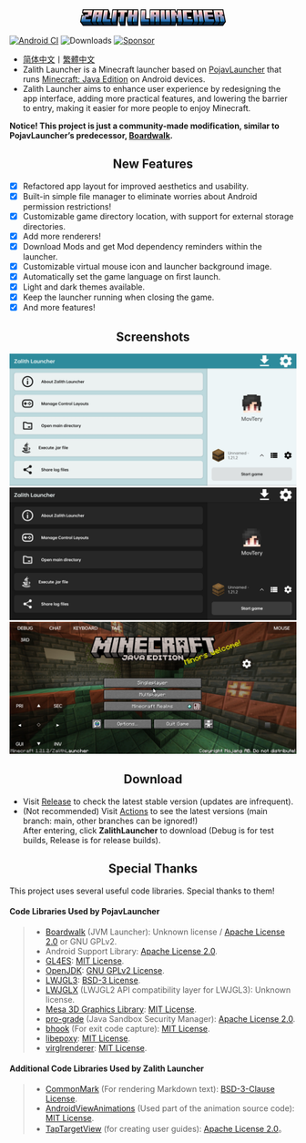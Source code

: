 <div align="center">
    <img width="256" src="ZalithLauncher/src/main/res/drawable/app_name_title.png"></img>
</div>

[![Android CI](https://github.com/MovTery/ZalithLauncher/actions/workflows/android.yml/badge.svg)](https://github.com/MovTery/ZalithLauncher/actions/workflows/android.yml)
![Downloads](https://img.shields.io/github/downloads/MovTery/ZalithLauncher/total)
[![Sponsor](https://img.shields.io/badge/sponsor-30363D?logo=GitHub-Sponsors)](https://afdian.com/a/MovTery)

- <a href="/README.md">简体中文</a>丨<a href="/README-ZH_TW.md">繁體中文</a>
- Zalith Launcher is a Minecraft launcher based on [PojavLauncher](https://github.com/PojavLauncherTeam/PojavLauncher) that runs [Minecraft: Java Edition](https://www.minecraft.net/) on Android devices.
- Zalith Launcher aims to enhance user experience by redesigning the app interface, adding more practical features, and lowering the barrier to entry, making it easier for more people to enjoy Minecraft.

**Notice! This project is just a community-made modification, similar to PojavLauncher’s predecessor, [Boardwalk](https://github.com/zhuowei/Boardwalk).**

<h2 align="center">New Features</h2>

- [x] Refactored app layout for improved aesthetics and usability.
- [x] Built-in simple file manager to eliminate worries about Android permission restrictions!
- [x] Customizable game directory location, with support for external storage directories.
- [x] Add more renderers!
- [x] Download Mods and get Mod dependency reminders within the launcher.
- [x] Customizable virtual mouse icon and launcher background image.
- [x] Automatically set the game language on first launch.
- [x] Light and dark themes available.
- [x] Keep the launcher running when closing the game.
- [x] And more features!

<h2 align="center">Screenshots</h2>

![Screenshot1](/.github/images/Screenshot_Launcher_Light_EN_US.jpg)
![Screenshot2](/.github/images/Screenshot_Launcher_Dark_EN_US.jpg)
![Screenshot3](/.github/images/Screenshot_Game_EN_US.jpg)

<h2 align="center">Download</h2>

- Visit [Release](https://github.com/MovTery/ZalithLauncher/releases) to check the latest stable version (updates are infrequent).
- (Not recommended) Visit [Actions](https://github.com/MovTery/ZalithLauncher/actions) to see the latest versions (main branch: main, other branches can be ignored!)  
  After entering, click **ZalithLauncher** to download (Debug is for test builds, Release is for release builds).

<h2 align="center">Special Thanks</h2>

This project uses several useful code libraries. Special thanks to them!

#### Code Libraries Used by PojavLauncher

>- [Boardwalk](https://github.com/zhuowei/Boardwalk) (JVM Launcher): Unknown license / [Apache License 2.0](https://github.com/zhuowei/Boardwalk/blob/master/LICENSE) or GNU GPLv2.
>- Android Support Library: [Apache License 2.0](https://android.googlesource.com/platform/prebuilts/maven_repo/android/+/master/NOTICE.txt).
>- [GL4ES](https://github.com/PojavLauncherTeam/gl4es): [MIT License](https://github.com/ptitSeb/gl4es/blob/master/LICENSE).
>- [OpenJDK](https://github.com/PojavLauncherTeam/openjdk-multiarch-jdk8u): [GNU GPLv2 License](https://openjdk.java.net/legal/gplv2+ce.html).
>- [LWJGL3](https://github.com/PojavLauncherTeam/lwjgl3): [BSD-3 License](https://github.com/LWJGL/lwjgl3/blob/master/LICENSE.md).
>- [LWJGLX](https://github.com/PojavLauncherTeam/lwjglx) (LWJGL2 API compatibility layer for LWJGL3): Unknown license.
>- [Mesa 3D Graphics Library](https://gitlab.freedesktop.org/mesa/mesa): [MIT License](https://docs.mesa3d.org/license.html).
>- [pro-grade](https://github.com/pro-grade/pro-grade) (Java Sandbox Security Manager): [Apache License 2.0](https://github.com/pro-grade/pro-grade/blob/master/LICENSE.txt).
>- [bhook](https://github.com/bytedance/bhook) (For exit code capture): [MIT License](https://github.com/bytedance/bhook/blob/main/LICENSE).
>- [libepoxy](https://github.com/anholt/libepoxy): [MIT License](https://github.com/anholt/libepoxy/blob/master/COPYING).
>- [virglrenderer](https://github.com/PojavLauncherTeam/virglrenderer): [MIT License](https://gitlab.freedesktop.org/virgl/virglrenderer/-/blob/master/COPYING).

#### Additional Code Libraries Used by Zalith Launcher

>- [CommonMark](https://github.com/thephpleague/commonmark) (For rendering Markdown text): [BSD-3-Clause License](https://github.com/thephpleague/commonmark/blob/2.5/LICENSE).
>- [AndroidViewAnimations](https://github.com/daimajia/AndroidViewAnimations) (Used part of the animation source code): [MIT License](https://github.com/daimajia/AndroidViewAnimations/blob/master/License).
>- [TapTargetView](https://github.com/KeepSafe/TapTargetView) (for creating user guides): [Apache License 2.0](https://github.com/KeepSafe/TapTargetView/blob/master/LICENSE)。
